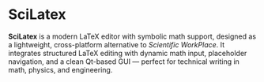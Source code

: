 # SciLatex
**SciLatex** is a modern LaTeX editor with symbolic math support, designed as a lightweight, cross-platform alternative to *Scientific WorkPlace*. It integrates structured LaTeX editing with dynamic math input, placeholder navigation, and a clean Qt-based GUI — perfect for technical writing in math, physics, and engineering.
